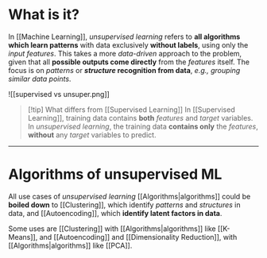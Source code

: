 # What is it?

In [[Machine Learning]], *unsupervised learning* refers to **all algorithms which learn patterns** with data exclusively **without labels**, using only the *input features*. 
This takes a more *data-driven* approach to the problem, given that all **possible outputs come directly** from the *features* itself. The focus is on *patterns* or ***structure* recognition from data**, *e.g., grouping similar data points*.

![[supervised vs unsuper.png]]

>[!tip] What differs from [[Supervised Learning]]
In [[Supervised Learning]], training data contains **both** *features* and *target* variables. In *unsupervised learning*, the training data **contains only** the *features*, **without** any *target* variables to predict.

___
# Algorithms of unsupervised ML

All use cases of *unsupervised learning* [[Algorithms|algorithms]] could be **boiled down** to [[Clustering]], which identify *patterns* and *structures* in data, and [[Autoencoding]], which **identify latent factors in data**.

Some uses are [[Clustering]] with [[Algorithms|algorithms]] like [[K-Means]], and [[Autoencoding]] and [[Dimensionality Reduction]], with [[Algorithms|algorithms]] like [[PCA]].